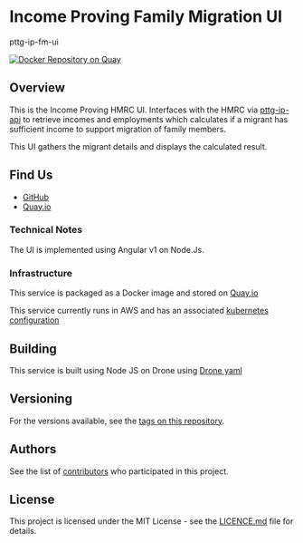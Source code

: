 Income Proving Family Migration UI
==================================

pttg-ip-fm-ui

[![Docker Repository on Quay](https://quay.io/repository/ukhomeofficedigital/pttg-ip-fm-ui/status "Docker Repository on Quay")](https://quay.io/repository/ukhomeofficedigital/pttg-ip-fm-ui)

Overview
-

This is the Income Proving HMRC UI. Interfaces with the HMRC via [pttg-ip-api] to retrieve incomes and employments which calculates if a migrant has sufficient income to support migration of family members. 

This UI gathers the migrant details and displays the calculated result.

## Find Us

* [GitHub]
* [Quay.io]

### Technical Notes

The UI is implemented using Angular v1 on Node.Js.


### Infrastructure

This service is packaged as a Docker image and stored on [Quay.io]

This service currently runs in AWS and has an associated [kubernetes configuration]

## Building

This service is built using Node JS on Drone using [Drone yaml]

## Versioning

For the versions available, see the [tags on this repository].

## Authors

See the list of [contributors] who participated in this project.

## License

This project is licensed under the MIT License - see the [LICENCE.md]
file for details.


[contributors]:                     https://github.com/UKHomeOffice/pttg-ip-fm-ui/graphs/contributors
[pttg-ip-api]:                      https://github.com/UKHomeOffice/pttg-ip-api
[Quay.io]:                          https://quay.io/repository/ukhomeofficedigital/pttg-ip-fm-ui
[kubernetes configuration]:         https://github.com/UKHomeOffice/kube-pttg-ip-fm-ui
[Drone yaml]:                       .drone.yml
[tags on this repository]:          https://github.com/UKHomeOffice/pttg-ip-fm-ui/tags
[LICENCE.md]:                       LICENCE.md
[GitHub]:                           https://github.com/UKHomeOffice/pttg-fm-ui
